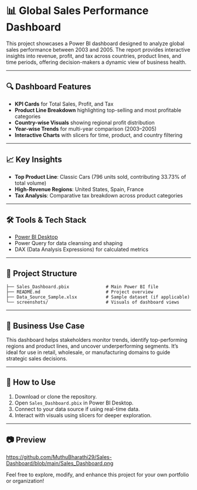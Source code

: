 # 📊 Global Sales Performance Dashboard

This project showcases a Power BI dashboard designed to analyze global sales performance between 2003 and 2005. The report provides interactive insights into revenue, profit, and tax across countries, product lines, and time periods, offering decision-makers a dynamic view of business health.

---

## 🔍 Dashboard Features

- **KPI Cards** for Total Sales, Profit, and Tax
- **Product Line Breakdown** highlighting top-selling and most profitable categories
- **Country-wise Visuals** showing regional profit distribution
- **Year-wise Trends** for multi-year comparison (2003–2005)
- **Interactive Charts** with slicers for time, product, and country filtering

---

## 📈 Key Insights

- **Top Product Line**: Classic Cars (796 units sold, contributing 33.73% of total volume)
- **High-Revenue Regions**: United States, Spain, France
- **Tax Analysis**: Comparative tax breakdown across product categories

---

## 🛠️ Tools & Tech Stack

- [Power BI Desktop](https://powerbi.microsoft.com/)
- Power Query for data cleansing and shaping
- DAX (Data Analysis Expressions) for calculated metrics

---

## 📁 Project Structure

```
├── Sales_Dashboard.pbix              # Main Power BI file
├── README.md                         # Project overview
├── Data_Source_Sample.xlsx           # Sample dataset (if applicable)
└── screenshots/                      # Visuals of dashboard views
```

---

## 🧠 Business Use Case

This dashboard helps stakeholders monitor trends, identify top-performing regions and product lines, and uncover underperforming segments. It’s ideal for use in retail, wholesale, or manufacturing domains to guide strategic sales decisions.

---

## 📌 How to Use

1. Download or clone the repository.
2. Open `Sales_Dashboard.pbix` in Power BI Desktop.
3. Connect to your data source if using real-time data.
4. Interact with visuals using slicers for deeper exploration.

---

## 📷 Preview

https://github.com/MuthuBharathi29/Sales-Dashboard/blob/main/Sales_Dashboard.png

Feel free to explore, modify, and enhance this project for your own portfolio or organization!
